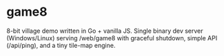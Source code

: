 # game8
8-bit village demo written in Go + vanilla JS.   Single binary dev server (Windows/Linux) serving /web/game8 with graceful shutdown, simple API (/api/ping), and a tiny tile-map engine.
